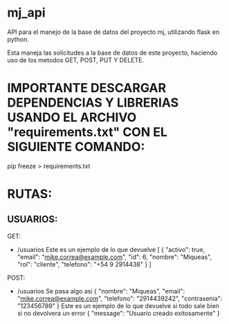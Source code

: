 # mj_api
API para el manejo de la base de datos del proyecto mj, utilizando flask en python.

Esta maneja las solicitudes a la base de datos de este proyecto, haciendo uso de los metodos GET, POST, PUT Y DELETE.

# IMPORTANTE DESCARGAR DEPENDENCIAS Y LIBRERIAS USANDO EL ARCHIVO "requirements.txt" CON EL SIGUIENTE COMANDO:
pip freeze > requirements.txt

# RUTAS:

## USUARIOS:
GET:
- /usuarios
Este es un ejemplo de lo que devuelve
[
    {
        "activo": true,
        "email": "mike.correa@example.com",
        "id": 6,
        "nombre": "Miqueas",
        "rol": "cliente",
        "telefono": "+54 9 2914438"
    }
]

POST:
- /usuarios
Se pasa algo asi
{
    "nombre": "Miqueas",
    "email": "mike.correa@example.com",
    "telefono": "2914439242",
    "contrasenia": "123456789"
}
Este es un ejemplo de lo que devuelve si todo sale bien si no devolvera un error
{
    "message": "Usuario creado exitosamente"
}
